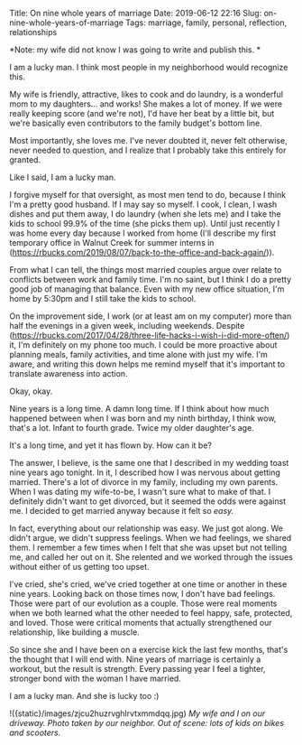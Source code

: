 Title: On nine whole years of marriage
Date: 2019-06-12 22:16
Slug: on-nine-whole-years-of-marriage
Tags: marriage, family, personal, reflection, relationships

*Note: my wife did not know I was going to write and publish this. *

I am a lucky man. I think most people in my neighborhood would recognize this. 

My wife is friendly, attractive, likes to cook and do laundry, is a wonderful mom to my daughters... and works! She makes a lot of money. If we were really keeping score (and we're not), I'd have her beat by a little bit, but we're basically even contributors to the family budget's bottom line.

Most importantly, she loves me. I've never doubted it, never felt otherwise, never needed to question, and I realize that I probably take this entirely for granted. 

Like I said, I am a lucky man. 

I forgive myself for that oversight, as most men tend to do, because I think I'm a pretty good husband. If I may say so myself. I cook, I clean, I wash dishes and put them away, I do laundry (when she lets me) and I take the kids to school 99.9% of the time (she picks them up). Until just recently I was home every day because I worked from home (I'll describe my first temporary office in Walnut Creek for summer interns in (https://rbucks.com/2019/08/07/back-to-the-office-and-back-again/)). 

From what I can tell, the things most married couples argue over relate to conflicts between work and family time. I'm no saint, but I think I do a pretty good job of managing that balance. Even with my new office situation, I'm home by 5:30pm and I still take the kids to school. 

On the improvement side, I work (or at least am on my computer) more than half the evenings in a given week, including weekends. Despite (https://rbucks.com/2017/04/28/three-life-hacks-i-wish-i-did-more-often/) it, I'm definitely on my phone too much. I could be more proactive about planning meals, family activities, and time alone with just my wife. I'm aware, and writing this down helps me remind myself that it's important to translate awareness into action.

Okay, okay. 

Nine years is a long time. A damn long time. If I think about how much happened between when I was born and my ninth birthday, I think wow, that's a lot. Infant to fourth grade. Twice my older daughter's age. 

It's a long time, and yet it has flown by. How can it be? 

The answer, I believe, is the same one that I described in my wedding toast nine years ago tonight. In it, I described how I was nervous about getting married. There's a lot of divorce in my family, including my own parents. When I was dating my wife-to-be, I wasn't sure what to make of that. I definitely didn't want to get divorced, but it seemed the odds were against me. I decided to get married anyway because it felt so *easy.* 

In fact, everything about our relationship was easy. We just got along. We didn't argue, we didn't suppress feelings. When we had feelings, we shared them. I remember a few times when I felt that she was upset but not telling me, and called her out on it. She relented and we worked through the issues without either of us getting too upset. 

I've cried, she's cried, we've cried together at one time or another in these nine years. Looking back on those times now, I don't have bad feelings. Those were part of our evolution as a couple. Those were real moments when we both learned what the other needed to feel happy, safe, protected, and loved. Those were critical moments that actually strengthened our relationship, like building a muscle. 

So since she and I have been on a exercise kick the last few months, that's the thought that I will end with. Nine years of marriage is certainly a workout, but the result is strength. Every passing year I feel a tighter, stronger bond with the woman I have married. 

I am a lucky man. And she is lucky too :)

!({static}/images/zjcu2huzrvghlrvtxmmdqq.jpg)
*My wife and I on our driveway. Photo taken by our neighbor. Out of scene: lots of kids on bikes and scooters.*